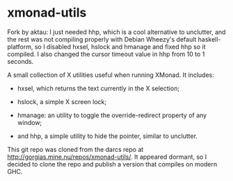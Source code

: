 xmonad-utils
============

Fork by aktau: I just needed hhp, which is a cool alternative to
unclutter, and the rest was not compiling properly with Debian Wheezy's
default haskell-platform, so I disabled hxsel, hslock and hmanage and
fixed hhp so it compiled. I also changed the cursor timeout value in hhp
from 10 to 1 seconds.


A small collection of X utilities useful when running XMonad. It includes:

* hxsel, which returns the text currently in the X selection;

* hslock, a simple X screen lock;

* hmanage: an utility to toggle the override-redirect property of any window;

* and hhp, a simple utility to hide the pointer, similar to unclutter.

This git repo was cloned from the darcs repo at http://gorgias.mine.nu/repos/xmonad-utils/.
It appeared dormant, so I decided to clone the repo and publish a version that compiles on modern GHC.
